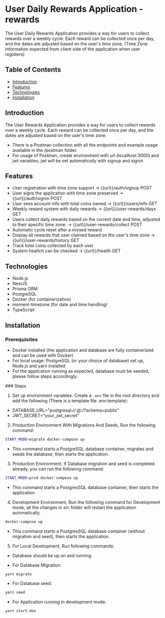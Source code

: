 # User Daily Rewards Application - rewards

The User Daily Rewards Application provides a way for users to collect rewards over a weekly cycle.
Each reward can be collected once per day, and the dates are adjusted based on the user's time zone.
(Time Zone information expected from client side of the application when user registers)

## Table of Contents

- [Introduction](#introduction)
- [Features](#features)
- [Technologies](#technologies)
- [Installation](#installation)

## Introduction

The User Rewards Application provides a way for users to collect rewards over a weekly cycle.
Each reward can be collected once per day, and the dates are adjusted based on the user's time zone.

- There is a Postman collection with all the endpoints and example usage available in the /postman folder.
- For usage of Postman, create environment with url (localhost:3000) and jwt variables, jwt will be set automatically with signup and signin

## Features

- User registration with time zone support -> {{url}}/auth/signup POST
- User signs the application with time zone preserved -> {{url}}/auth/signin POST
- User sees account info with total coins owned -> {{url}}/users/info GET
- Weekly reward system with daily rewards -> {{url}}/user-rewards/days GET
- Users collect daily rewards based on the current date and time, adjusted to their specific time zone. -> {{url}}/user-rewards/collect POST
- Automatic cycle reset after a missed reward
- Display all rewards that user claimed based on the user's time zone -> {{url}}/user-rewards/history GET
- Track total coins collected by each user
- System healtch can be checked -> {{url}}/health GET

## Technologies

- Node.js
- NestJS
- Prisma ORM
- PostgreSQL
- Docker (for containerization)
- moment-timezone (for date and time handling)
- TypeScript

## Installation

### Prerequisites

- Docker installed (the application and database are fully containerized and can be used with Docker)
- For local usage: PostgreSQL (or your choice of database) set up, Node.js and yarn installed
- For the application running as expected, database must be seeded, please follow steps accordingly.

### Steps

1. Set up environment variables. Create a `.env` file in the root directory and add the following (There is a template file .env.template):

- DATABASE_URL="postgresql://<username>:<password>@<host>:<port>/<database>?schema=public"
- JWT_SECRET="your_jwt_secret"

2. Production Environment With Migrations And Seeds, Run the following command:

```sh
START_MODE=migrate docker-compose up
```

- This command starts a PostgreSQL database container, migrates and seeds the database, then starts the application.

3. Production Environment, If Database migration and seed is completed already, you can run the following command:

```sh
START_MODE=prod docker-compose up
```

- This command starts a PostgresSQL database container, then starts the application

4. Development Environment, Run the following command for Development mode, all the changes in src folder will restart the application automatically.

```sh
docker-compose up
```

- This command starts a PostgresSQL database container (without migration and seed), then starts the application.

5. For Local Development, Run following commands:

- Database should be up on and running

- For Database Migration:

```sh
yarn migrate
```

- For Database seed:

```sh
yarn seed
```

- For Application running in development mode:

```sh
yarn start:dev
```
